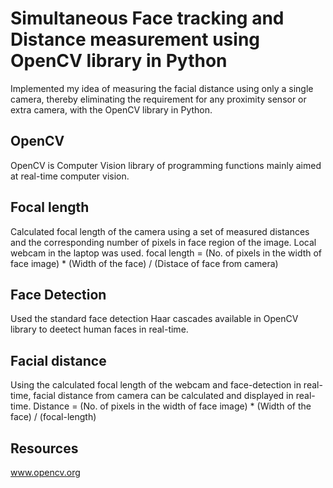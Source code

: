 # Simultaneous Face tracking and Distance measurement using OpenCV library in Python

Implemented my idea of measuring the facial distance using only a single camera, thereby eliminating the requirement for any proximity sensor or extra camera, with the OpenCV library in Python.
## OpenCV
OpenCV is Computer Vision library of programming functions mainly aimed at real-time computer vision.
## Focal length
Calculated focal length of the camera using a set of measured distances and the corresponding number of pixels in face region of the image. Local webcam in the laptop was used.
focal length = (No. of pixels in the width of face image) * (Width of the face) / (Distace of face from camera)
## Face Detection
Used the standard face detection Haar cascades available in OpenCV library to deetect human faces in real-time.
## Facial distance
Using the calculated focal length of the webcam and face-detection in real-time, facial distance from camera can be calculated and displayed in real-time.
Distance = (No. of pixels in the width of face image) * (Width of the face) / (focal-length)
## Resources
www.opencv.org
